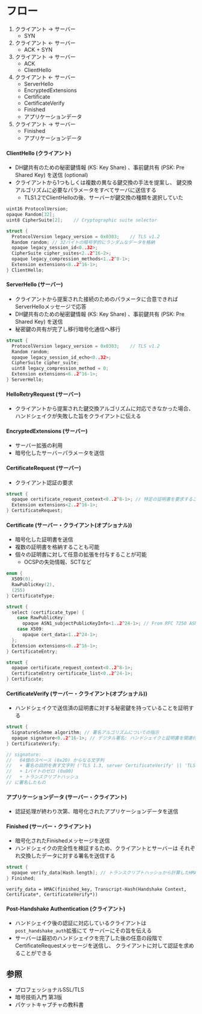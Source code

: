 # フロー
1. クライアント -> サーバー
    - SYN
2. クライアント <- サーバー
    - ACK + SYN
3. クライアント -> サーバー
    - ACK
    - ClientHello
4. クライアント <- サーバー
    - ServerHello
    - EncryptedExtensions
    - Certificate
    - CertificateVerify
    - Finished
    - アプリケーションデータ
5. クライアント -> サーバー
    - Finished
    - アプリケーションデータ

#### ClientHello (クライアント)
- DH鍵共有のための秘密鍵情報 (KS: Key Share) 、事前鍵共有 (PSK: Pre Shared Key) を送信 (optional)
- クライアントから1つもしくは複数の異なる鍵交換の手法を提案し、
  鍵交換アルゴリズムに必要なパラメータをすべてサーバに送信する
  - TLS1.2でClientHelloの後、サーバーが鍵交換の種類を選択していた

```c
uint16 ProtocolVersion;
opaque Random[32];
uint8 CipherSuite[2];    // Cryptographic suite selector

struct {
  ProtocolVersion legacy_version = 0x0303;    // TLS v1.2
  Random random; // 32バイトの暗号学的にランダムなデータを格納
  opaque legacy_session_id<0..32>;
  CipherSuite cipher_suites<2..2^16-2>;
  opaque legacy_compression_methods<1..2^8-1>;
  Extension extensions<8..2^16-1>;
} ClientHello;
```

#### ServerHello (サーバー)
- クライアントから提案された接続のためのパラメータに合意できればServerHelloメッセージで応答
- DH鍵共有のための秘密鍵情報 (KS: Key Share) 、事前鍵共有 (PSK: Pre Shared Key) を送信
- 秘密鍵の共有が完了し移行暗号化通信へ移行

```c
struct {
  ProtocolVersion legacy_version = 0x0303;    // TLS v1.2
  Random random;
  opaque legacy_session_id_echo<0..32>;
  CipherSuite cipher_suite;
  uint8 legacy_compression_method = 0;
  Extension extensions<6..2^16-1>;
} ServerHello;
```

#### HelloRetryRequest (サーバー)
- クライアントから提案された鍵交換アルゴリズムに対応できなかった場合、
  ハンドシェイクが失敗した旨をクライアントに伝える

#### EncryptedExtensions (サーバー)
- サーバー拡張の利用
- 暗号化したサーバーパラメータを送信

#### CertificateRequest (サーバー)
- クライアント認証の要求

```c
struct {
  opaque certificate_request_context<0..2^8-1>; // 特定の証明書を要求することを一意に特定する
  Extension extensions<2..2^16-1>;
} CertificateRequest;
```

#### Certificate (サーバー・クライアント(オプショナル))
- 暗号化した証明書を送信
- 複数の証明書を格納することも可能
- 個々の証明書に対して任意の拡張を付与することが可能
  - OCSPの失効情報、SCTなど

```c
enum {
  X509(0),
  RawPublicKey(2),
  (255)
} CertificateType;

struct {
  select (certificate_type) {
    case RawPublicKey:
      opaque ASN1_subjectPublicKeyInfo<1..2^24-1>; // From RFC 7250 ASN.1_subjectPublicKeyInfo
    case X509:
      opaque cert_data<1..2^24-1>;
  };
  Extension extensions<0..2^16-1>;
} CertificateEntry;

struct {
  opaque certificate_request_context<0..2^8-1>;
  CertificateEntry certificate_list<0..2^24-1>;
} Certificate;
```

#### CertificateVerify (サーバー・クライアント(オプショナル))
- ハンドシェイクで送信済の証明書に対する秘密鍵を持っていることを証明する

```c
struct {
  SignatureScheme algorithm; // 署名アルゴリズムについての指示
  opaque signature<0..2^16-1>; // デジタル署名: ハンドシェイクと証明書を関連付けるもの
} CertificateVerify;

// signature:
//   64個のスペース (0x20) からなる文字列
//   + 署名の目的を表す文字列 ('TLS 1.3, server CertificateVerify' || 'TLS 1.3, client CertificateVerify')
//   + 1バイトのゼロ (0x00)
//   + トランスクリプトハッシュ
// に署名したもの
```

#### アプリケーションデータ (サーバー・クライアント)
- 認証処理が終わり次第、暗号化されたアプリケーションデータを送信

#### Finished (サーバー・クライアント)
- 暗号化されたFinishedメッセージを送信
- ハンドシェイクの完全性を検証するため、クライアントとサーバーは
  それぞれ交換したデータに対する署名を送信する

```c
struct {
  opaque verify_data[Hash.length]; // トランスクリプトハッシュから計算したHMAC値
} Finished;
```

```
verify_data = HMAC(finished_key, Transcript-Hash(Handshake Context, Certificate*, CertificateVerify*))
```

#### Post-Handshake Authentication (クライアント)
- ハンドシェイク後の認証に対応しているクライアントは`post_handshake_auth`拡張にて
  サーバーにその旨を伝える
- サーバーは最初のハンドシェイクを完了した後の任意の段階でCertificateRequestメッセージを送信し、
  クライアントに対して認証を求めることができる

## 参照
- プロフェッショナルSSL/TLS
- 暗号技術入門 第3版
- パケットキャプチャの教科書

